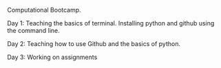 
Computational Bootcamp.

Day 1: Teaching the basics of terminal. Installing python and github using the command line.

Day 2: Teaching how to use Github and the basics of python.

Day 3: Working on assignments
